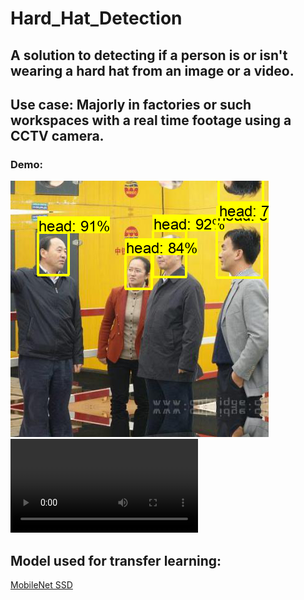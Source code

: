 # Hard_Hat_Detection

## A solution to detecting if a person is or isn't wearing a hard hat from an image or a video.
## Use case: Majorly in factories or such workspaces with a real time footage using a CCTV camera.

### Demo:
![image](https://github.com/sparshpekhale/Hard_Hat_Detection/blob/master/demo_image.png)
![video](https://github.com/sparshpekhale/Hard_Hat_Detection/blob/master/demo_detections.mp4)

## Model used for transfer learning:
[MobileNet SSD](http://download.tensorflow.org/models/object_detection/tf2/20200711/ssd_mobilenet_v2_fpnlite_320x320_coco17_tpu-8.tar.gz)
